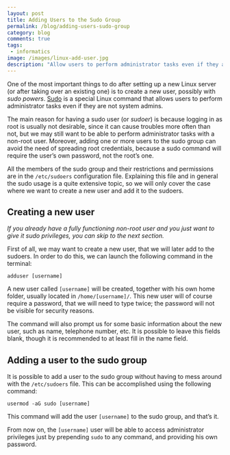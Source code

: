 ```yaml
---
layout: post
title: Adding Users to the Sudo Group
permalink: /blog/adding-users-sudo-group
category: blog
comments: true
tags: 
 - informatics
image: /images/linux-add-user.jpg
description: "Allow users to perform administrator tasks even if they are not system admins."
---
```


One of the most important things to do after setting up a new Linux server (or after taking over an existing one) is to create a new user, possibly with *sudo powers*. [Sudo](https://en.wikipedia.org/wiki/Sudo) is a special Linux command that allows users to perform administrator tasks even if they are not system admins.  

The main reason for having a sudo user (or *sudoer*) is because logging in as root is usually not desirable, since it can cause troubles more often than not, but we may still want to be able to perform administrator tasks with a non-root user. Moreover, adding one or more users to the sudo group can avoid the need of spreading root credentials, because a sudo command will require the user’s own password, not the root’s one.  

All the members of the sudo group and their restrictions and permissions are in the `/etc/sudoers` configuration file. Explaining this file and in general the sudo usage is a quite extensive topic, so we will only cover the case where we want to create a new user and add it to the sudoers.  

## Creating a new user  

*If you already have a fully functioning non-root user and you just want to give it sudo privileges, you can skip to the next section.*  

First of all, we may want to create a new user, that we will later add to the sudoers. In order to do this, we can launch the following command in the terminal:  

```
adduser [username]
```  

A new user called `[username]` will be created, together with his own home folder, usually located in `/home/[username]/`. This new user will of course require a password, that we will need to type twice; the password will not be visible for security reasons.  

The command will also prompt us for some basic information about the new user, such as name, telephone number, etc. It is possible to leave this fields blank, though it is recommended to at least fill in the name field.  

## Adding a user to the sudo group  

It is possible to add a user to the sudo group without having to mess around with the `/etc/sudoers` file. This can be accomplished using the following command:  

```
usermod -aG sudo [username]
```  

This command will add the user `[username]` to the sudo group, and that’s it.  

From now on, the `[username]` user will be able to access administrator privileges just by prepending `sudo` to any command, and providing his own password.  

